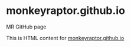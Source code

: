 # monkeyraptor.github.io
MR GitHub page

This is HTML content for <a href="https://monkeyraptor.github.io/">monkeyraptor.github.io</a>
